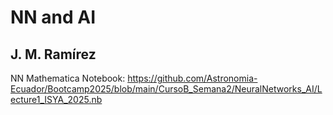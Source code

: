 # NN and AI
## J. M. Ramírez

NN Mathematica Notebook: https://github.com/Astronomia-Ecuador/Bootcamp2025/blob/main/CursoB_Semana2/NeuralNetworks_AI/Lecture1_ISYA_2025.nb
